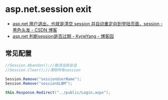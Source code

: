 # asp.net.session exit

- [asp.net 用户退出，也就是清空 session 并自动重定向到登陆页面，session - 黑色头发 - CSDN 博客](https://blog.csdn.net/heisetoufa/article/details/83332237)
- [asp.net 判断session是否过期 - KyrieYang - 博客园](https://www.cnblogs.com/yzenet/p/3377438.html)

## 常见配置

```C#
//Session.Abandon();//取消当前会话
//Session.Clear();//清除所有session

Session.Remove("sessionUserName");
Session.Remove("sessionGLBM");

this.Response.Redirect("../public/Login.aspx");
```
